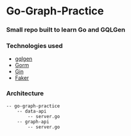 # Go-Graph-Practice

### Small repo built to learn Go and GQLGen

### Technologies used
- [gqlgen](https://github.com/99designs/gqlgen)
- [Gorm](https://github.com/go-gorm/gorm)
- [Gin](https://github.com/gin-gonic/gin)
- [Faker](https://github.com/bxcodec/faker)

### Architecture

```
-- go-graph-practice
    -- data-api
        -- server.go
    -- graph-api
        -- server.go
```